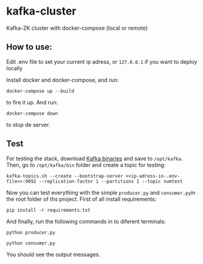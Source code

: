 # kafka-cluster
Kafka-ZK cluster with docker-compose (local or remote)

## How to use:
Edit .env file to set your current ip adress, or `127.0.0.1` if you want to deploy locally

Install docker and docker-compose, and run:

```shell
docker-compose up --build
```

to fire it up. And run:

```shell
docker-compose down
```

to stop de server.

## Test
For testing the stack, download [Kafka binaries](https://kafka.apache.org/downloads) and save to `/opt/kafka`.  Then, go to `/opt/kafka/bin` folder and create a topic for testing:

```shell
kafka-topics.sh --create --bootstrap-server <<ip-adress-in-.env-file>>:9092 --replication-factor 1 --partitions 1 --topic numtest
```

Now you can test everything with the simple `producer.py` and `consumer.py`in the root folder of ths project. First of all install requirements:


```shell
pip install -r requirements.txt
```

And finally, run the following commands in to diferent terminals:

```shell
python producer.py

python consumer.py
```

You should see the output messages.
